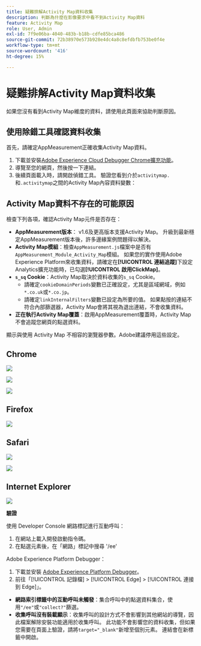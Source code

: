 ```yaml
---
title: 疑難排解Activity Map資料收集
description: 判斷為什麼在影像要求中看不到Activity Map資料
feature: Activity Map
role: User, Admin
exl-id: 7f9e06ba-4040-483b-b18b-cdfe85bca486
source-git-commit: 72b38970e573b928e4dc4a8c8efdbfb753be0f4e
workflow-type: tm+mt
source-wordcount: '416'
ht-degree: 15%

---
```


# 疑難排解Activity Map資料收集

如果您沒有看到Activity Map維度的資料，請使用此頁面來協助判斷原因。

## 使用除錯工具確認資料收集

首先，請確定AppMeasurement正確收集Activity Map資料。

1. 下載並安裝[Adobe Experience Cloud Debugger Chrome擴充功能](https://experienceleague.adobe.com/zh-hant/docs/experience-platform/debugger/home)。
2. 導覽至您的網頁，然後按一下連結。
3. 後續頁面載入時，請開啟偵錯工具。 驗證您看到介於`activitymap.`和`.activitymap`之間的Activity Map內容資料變數：

## Activity Map資料不存在的可能原因

檢查下列各項，確認Activity Map元件是否存在：

* **AppMeasurement版本**： v1.6及更高版本支援Activity Map。 升級到最新穩定AppMeasurement版本後，許多邊緣案例問題得以解決。
* **Activity Map模組**：檢查`AppMeasurement.js`檔案中是否有`AppMeasurement_Module_Activity_Map`模組。 如果您的實作使用Adobe Experience Platform來收集資料，請確定在&#x200B;**[!UICONTROL 連結追蹤]**&#x200B;下設定Analytics擴充功能時，已勾選&#x200B;**[!UICONTROL 啟用ClickMap]**。
* **`s_sq` Cookie**：Activity Map取決於資料收集的`s_sq` Cookie。
   * 請確定`cookieDomainPeriods`變數已正確設定，尤其是區域網域，例如`*.co.uk`或`*.co.jp`。
   * 請確定`linkInternalFilters`變數已設定為所要的值。 如果點按的連結不符合內部篩選器，Activity Map會將其視為退出連結，不會收集資料。
* **正在執行Activity Map覆蓋**：啟用AppMeasurement覆蓋時，Activity Map不會追蹤您網頁的點選資料。

顯示與使用 Activity Map 不相容的瀏覽器參數。Adobe建議停用這些設定。

## Chrome

![](assets/Chrome1.png)

![](assets/Chrome2.png)

![](assets/Chrome3.png)

## Firefox

![](assets/Firefox.png)

## Safari

![](assets/Safari1.png)

![](assets/Safari2.png)

## Internet Explorer

![](assets/IE1.png)


**驗證**

使用 Developer Console 網路標記進行互動呼叫：

1. 在網站上載入開發啟動指令碼。
1. 在點選元素後，在「網路」標記中搜尋 &#39;/ee&#39;

Adobe Experience Platform Debugger：

1. 下載並安裝 [Adobe Experience Platform Debugger](https://chromewebstore.google.com/detail/adobe-experience-platform/bfnnokhpnncpkdmbokanobigaccjkpob)。
1. 前往「[!UICONTROL 記錄檔] > [!UICONTROL Edge] > [!UICONTROL 連接到 Edge]」。

* **網路索引標籤中的互動呼叫未觸發**：集合呼叫中的點選資料集合，使用`"/ee"`或`"collect?"`篩選。
* **收集呼叫沒有裝載顯示**：收集呼叫的設計方式不會影響到其他網站的導覽，因此檔案解除安裝功能適用於收集呼叫。 此功能不會影響您的資料收集，但如果您需要在頁面上驗證，請將`target="_blank"`新增至個別元素。 連結會在新標籤中開啟。
